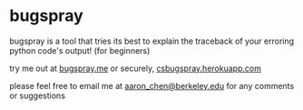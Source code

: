 # bugspray

bugspray is a tool that tries its best to explain the traceback of your erroring python code's output! (for beginners)


try me out at [bugspray.me](bugspray.me) or securely, [csbugspray.herokuapp.com](csbugspray.herokuapp.com)

please feel free to email me at aaron_chen@berkeley.edu for any comments or suggestions
